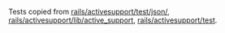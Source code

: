 Tests copied from [rails/activesupport/test/json/],
[rails/activesupport/lib/active_support], [rails/activesupport/test].

[rails/activesupport/test/json/]: https://github.com/rails/rails/tree/v5.2.3/activesupport/test/json
[rails/activesupport/lib/active_support]: https://github.com/rails/rails/tree/v5.2.3/activesupport/lib/active_support
[rails/activesupport/test]: https://github.com/rails/rails/tree/v5.2.3/activesupport/test
